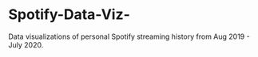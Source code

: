 # Spotify-Data-Viz-
Data visualizations of personal Spotify streaming history from Aug 2019 - July 2020. 

